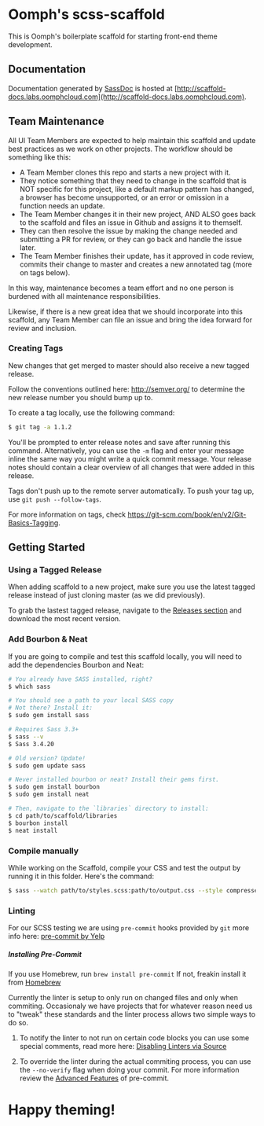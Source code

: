 # Oomph's scss-scaffold

This is Oomph's boilerplate scaffold for starting front-end theme development.

## Documentation

Documentation generated by [SassDoc](http://sassdoc.com/) is hosted at
[http://scaffold-docs.labs.oomphcloud.com](http://scaffold-docs.labs.oomphcloud.com).

## Team Maintenance

All UI Team Members are expected to help maintain this scaffold and update
best practices as we work on other projects. The workflow should be something
like this:

* A Team Member clones this repo and starts a new project with it.
* They notice something that they need to change in the scaffold that is
NOT specific for this project, like a default markup pattern has changed, a
browser has become unsupported, or an error or omission in a function needs
an update.
* The Team Member changes it in their new project, AND ALSO goes back to the
scaffold and files an issue in Github and assigns it to themself.
* They can then resolve the issue by making the change needed and submitting a
PR for review, or they can go back and handle the issue later.
* The Team Member finishes their update, has it approved in code review, commits 
their change to master and creates a new annotated tag (more on tags below).

In this way, maintenance becomes a team effort and no one person is burdened
with all maintenance responsibilities.

Likewise, if there is a new great idea that we should incorporate into this
scaffold, any Team Member can file an issue and bring the idea forward for
review and inclusion.

### Creating Tags

New changes that get merged to master should also receive a new tagged release.

Follow the conventions outlined here: http://semver.org/ to determine the new 
release number you should bump up to. 

To create a tag locally, use the following command:
```sh
$ git tag -a 1.1.2
```
You'll be prompted to enter release notes and save after running this command. 
Alternatively, you can use the `-m` flag and enter your message inline the same 
way you might write a quick commit message. Your release notes should contain a 
clear overview of all changes that were added in this release.

Tags don't push up to the remote server automatically. 
To push your tag up, use `git push --follow-tags`. 

For more information on tags, check https://git-scm.com/book/en/v2/Git-Basics-Tagging.

## Getting Started

### Using a Tagged Release

When adding scaffold to a new project, make sure you use the latest tagged release 
instead of just cloning master (as we did previously).

To grab the lastest tagged release, navigate to the [Releases section](https://github.com/oomphinc/scss-scaffold/releases) 
and download the most recent version.

### Add Bourbon & Neat

If you are going to compile and test this scaffold locally, you will need to
add the dependencies Bourbon and Neat:

```sh
# You already have SASS installed, right?
$ which sass

# You should see a path to your local SASS copy
# Not there? Install it:
$ sudo gem install sass

# Requires Sass 3.3+
$ sass --v
$ Sass 3.4.20

# Old version? Update!
$ sudo gem update sass

# Never installed bourbon or neat? Install their gems first.
$ sudo gem install bourbon
$ sudo gem install neat

# Then, navigate to the `libraries` directory to install:
$ cd path/to/scaffold/libraries
$ bourbon install
$ neat install
```

### Compile manually
While working on the Scaffold, compile your CSS and test the output by running
it in this folder. Here's the command:

```sh
$ sass --watch path/to/styles.scss:path/to/output.css --style compressed
```

### Linting
For our SCSS testing we are using `pre-commit` hooks provided by `git` more
info here: [pre-commit by Yelp](http://pre-commit.com/)

##### Installing Pre-Commit
If you use Homebrew, run `brew install pre-commit`
If not, freakin install it from [Homebrew](http://brew.sh/)

Currently the linter is setup to only run on changed files and only when commiting.
Occasionaly we have projects that for whatever reason need us to "tweak" these
standards and the linter process allows two simple ways to do so.

1. To notify the linter to not run on certain code blocks you can use some
special comments, read more here: [Disabling Linters via Source](https://github.com/brigade/scss-lint#disabling-linters-via-source)

2. To override the linter during the actual commiting process, you can use
the `--no-verify` flag when doing your commit. For more information review the [Advanced Features](http://pre-commit.com/#advanced) of pre-commit.

# Happy theming!
